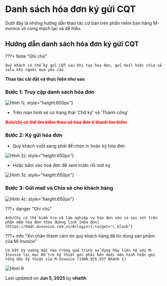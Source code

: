 # **Danh sách hóa đơn ký gửi CQT**

Dưới đây là những hướng dẫn thao tác cơ bản trên phần mềm bán hàng M-invoice vô cùng mạch lạc và dễ hiểu.

## **Hướng dẫn danh sách hóa đơn ký gửi CQT**

???+ Note "Ghi chú"

    Quý khách có thể ký gửi CQT sau khi tạo hóa đơn, gửi mail hoặc chia sẻ zalo khi người mua yêu cầu

**Thao tác cài đặt và thực hiện như sau**

### **Bước 1: Truy cập danh sách hóa đơn**

![Hình 1](../../assets/images/mSeller/danh-sach-hoa-don-1.png){: style="height:650px"}

- Trên màn hình sẽ có trạng thái 'Chờ ký' và 'Thành công'

<span style="color: red; font-weight: bold">Anh/chị có thể tìm kiếm theo số hóa đơn ở thanh tìm kiếm</span>

### **Bước 2: Ký gửi hóa đơn**

- Quý khách vuốt sang phải để chọn in hoặc ký hóa đơn

![Hình 2](../../assets/images/mSeller/danh-sach-hoa-don-2.png){: style="height:650px"}

- Hoặc bấm vào hoá đơn để xem trước rồi mới ký

![Hình 3](../../assets/images/mSeller/danh-sach-hoa-don-3.png){: style="height:650px"}

### **Bước 3: Gửi mail và Chia sẻ cho khách hàng**

![Hình 4](../../assets/images/mSeller/danh-sach-hoa-don-4.png){: style="height:650px"}

???+ danger "Ghi chú"

    Anh/Chị có thể kiểm tra và làm nghiệp vụ hóa đơn nếu có sai sót trên phần mềm hóa đơn theo đường link [Hóa đơn](https://hddt.minvoice.com.vn/#/login){:target="\_blank"}

???+ info "Xin chân thành cảm ơn quý khách hàng đã tin dùng sản phẩm của M-Invoice"

    Có bất kỳ vướng mắc nào trong quá trình sử dụng hãy liên hệ với M-Invoice tại mục Hỗ trợ kỹ thuật góc phải bên dưới màn hình hoặc gọi tổng đài kỹ thuật của M-Invoice (1900.955.557 Nhánh 1)

![Hình 9](../../assets/images/invoice2/hotro.png)




<div class="last-updated">Last updated on <strong>Jun 5, 2025</strong> by <strong>nhatth</strong></div>
